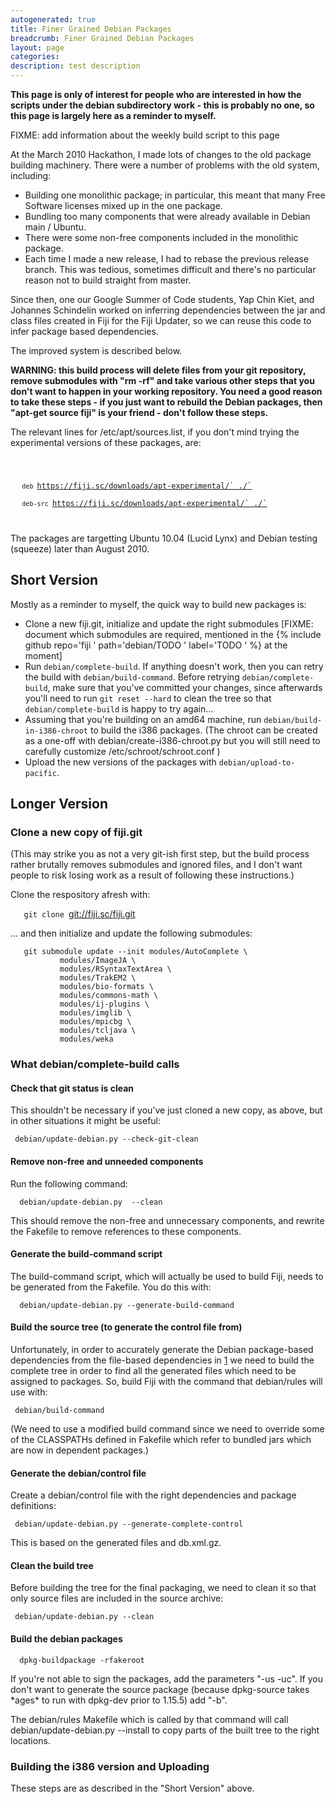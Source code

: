 ```yaml
---
autogenerated: true
title: Finer Grained Debian Packages
breadcrumb: Finer Grained Debian Packages
layout: page
categories: 
description: test description
---
```


**This page is only of interest for people who are interested in how the scripts under the debian subdirectory work - this is probably no one, so this page is largely here as a reminder to myself.**

FIXME: add information about the weekly build script to this page

At the March 2010 Hackathon, I made lots of changes to the old package building machinery. There were a number of problems with the old system, including:

  - Building one monolithic package; in particular, this meant that many Free Software licenses mixed up in the one package.
  - Bundling too many components that were already available in Debian main / Ubuntu.
  - There were some non-free components included in the monolithic package.
  - Each time I made a new release, I had to rebase the previous release branch. This was tedious, sometimes difficult and there's no particular reason not to build straight from master.

Since then, one our Google Summer of Code students, Yap Chin Kiet, and Johannes Schindelin worked on inferring dependencies between the jar and class files created in Fiji for the Fiji Updater, so we can reuse this code to infer package based dependencies.

The improved system is described below.

<b>WARNING: this build process will delete files from your git repository, remove submodules with "rm -rf" and take various other steps that you don't want to happen in your working repository. You need a good reason to take these steps - if you just want to rebuild the Debian packages, then "apt-get source fiji" is your friend - don't follow these steps.</b>

The relevant lines for /etc/apt/sources.list, if you don't mind trying the experimental versions of these packages, are:

<code>

`   deb `https://fiji.sc/downloads/apt-experimental/` ./`  
`   deb-src `https://fiji.sc/downloads/apt-experimental/` ./`

</code>

The packages are targetting Ubuntu 10.04 (Lucid Lynx) and Debian testing (squeeze) later than August 2010.

## Short Version

Mostly as a reminder to myself, the quick way to build new packages is:

  - Clone a new fiji.git, initialize and update the right submodules \[FIXME: document which submodules are required, mentioned in the {% include github repo='fiji ' path='debian/TODO ' label='TODO ' %} at the moment\]
  - Run `debian/complete-build`. If anything doesn't work, then you can retry the build with `debian/build-command`. Before retrying `debian/complete-build`, make sure that you've committed your changes, since afterwards you'll need to run `git reset --hard` to clean the tree so that `debian/complete-build` is happy to try again...
  - Assuming that you're building on an amd64 machine, run `debian/build-in-i386-chroot` to build the i386 packages. (The chroot can be created as a one-off with debian/create-i386-chroot.py but you will still need to carefully customize /etc/schroot/schroot.conf )
  - Upload the new versions of the packages with `debian/upload-to-pacific`.

## Longer Version

### Clone a new copy of fiji.git

(This may strike you as not a very git-ish first step, but the build process rather brutally removes submodules and ignored files, and I don't want people to risk losing work as a result of following these instructions.)

Clone the respository afresh with:

`   git clone `<git://fiji.sc/fiji.git>

... and then initialize and update the following submodules:

`   git submodule update --init modules/AutoComplete \`  
`           modules/ImageJA \`  
`           modules/RSyntaxTextArea \`  
`           modules/TrakEM2 \`  
`           modules/bio-formats \`  
`           modules/commons-math \`  
`           modules/ij-plugins \`  
`           modules/imglib \`  
`           modules/mpicbg \`  
`           modules/tcljava \`  
`           modules/weka`

### What debian/complete-build calls

#### Check that git status is clean

This shouldn't be necessary if you've just cloned a new copy, as above, but in other situations it might be useful:

` debian/update-debian.py --check-git-clean`

#### Remove non-free and unneeded components

Run the following command:

`  debian/update-debian.py  --clean`

This should remove the non-free and unnecessary components, and rewrite the Fakefile to remove references to these components.

#### Generate the build-command script

The build-command script, which will actually be used to build Fiji, needs to be generated from the Fakefile. You do this with:

`  debian/update-debian.py --generate-build-command`

#### Build the source tree (to generate the control file from)

Unfortunately, in order to accurately generate the Debian package-based dependencies from the file-based dependencies in [1](http://update.fiji.sc/db.xml.gz) we need to build the complete tree in order to find all the generated files which need to be assigned to packages. So, build Fiji with the command that debian/rules will use with:

` debian/build-command`

(We need to use a modified build command since we need to override some of the CLASSPATHs defined in Fakefile which refer to bundled jars which are now in dependent packages.)

#### Generate the debian/control file

Create a debian/control file with the right dependencies and package definitions:

` debian/update-debian.py --generate-complete-control`

This is based on the generated files and db.xml.gz.

#### Clean the build tree

Before building the tree for the final packaging, we need to clean it so that only source files are included in the source archive:

` debian/update-debian.py --clean`

#### Build the debian packages

`  dpkg-buildpackage -rfakeroot `

If you're not able to sign the packages, add the parameters "-us -uc". If you don't want to generate the source package (because dpkg-source takes \*ages\* to run with dpkg-dev prior to 1.15.5) add "-b".

The debian/rules Makefile which is called by that command will call debian/update-debian.py --install to copy parts of the built tree to the right locations.

### Building the i386 version and Uploading

These steps are as described in the "Short Version" above.
